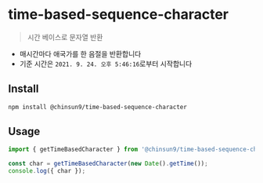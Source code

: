 # time-based-sequence-character

> 시간 베이스로 문자열 반환

- 매시간마다 애국가를 한 음절을 반환합니다
- 기준 시간은 `2021. 9. 24. 오후 5:46:16`로부터 시작합니다

## Install

```sh terminal
npm install @chinsun9/time-based-sequence-character
```

## Usage

```ts example.ts
import { getTimeBasedCharacter } from '@chinsun9/time-based-sequence-character';

const char = getTimeBasedCharacter(new Date().getTime());
console.log({ char });
```
